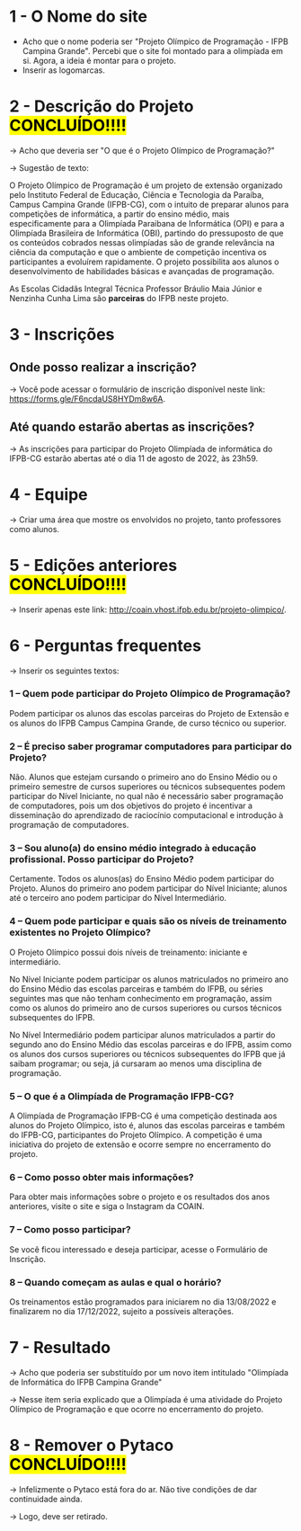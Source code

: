# 1 - O Nome do site
<ul>
  <li>Acho que o nome poderia ser "Projeto Olímpico de Programação - IFPB Campina Grande". Percebi que o site foi montado para a olimpíada em si. Agora, a ideia é montar para o projeto.</li>
  <li>Inserir as logomarcas.</li>
</ul>

# 2 - Descrição do Projeto <mark>CONCLUÍDO!!!!</mark>
-> Acho que deveria ser "O que é o Projeto Olímpico de Programação?"

-> Sugestão de texto:
<p>
  O Projeto Olímpico de Programação é um projeto de extensão organizado pelo Instituto Federal de Educação, Ciência e Tecnologia da Paraíba, Campus Campina Grande (IFPB-CG), com o intuito de preparar alunos para competições de informática, a partir do ensino médio, mais especificamente para a Olimpíada Paraibana de Informática (OPI) e para a Olimpíada Brasileira de Informática (OBI), partindo do pressuposto de que os conteúdos cobrados nessas olimpíadas são de grande relevância na ciência da computação e que o ambiente de competição incentiva os participantes a evoluírem rapidamente. O projeto possibilita aos alunos o desenvolvimento de habilidades básicas e avançadas de programação.
</p>

<p>As Escolas Cidadãs Integral Técnica Professor Bráulio Maia Júnior e Nenzinha Cunha Lima são <strong>parceiras</strong> do IFPB neste projeto.</p>


# 3 - Inscrições

## Onde posso realizar a inscrição?
-> Você pode acessar o formulário de inscrição disponível neste link: https://forms.gle/F6ncdaUS8HYDm8w6A.
                                    
## Até quando estarão abertas as inscrições?
-> As inscrições para participar do Projeto Olimpíada de informática do IFPB-CG estarão abertas até o dia 11 de agosto de 2022,  às 23h59.

# 4 - Equipe
-> Criar uma área que mostre os envolvidos no projeto, tanto professores como alunos.

# 5 - Edições anteriores <mark>CONCLUÍDO!!!!</mark>
-> Inserir apenas este link: http://coain.vhost.ifpb.edu.br/projeto-olimpico/.

# 6 - Perguntas frequentes
-> Inserir os seguintes textos:

### 1 – Quem pode participar do Projeto Olímpico de Programação?

Podem participar os alunos das escolas parceiras do Projeto de Extensão e os alunos do IFPB Campus Campina Grande, de curso técnico ou superior.

### 2 – É preciso saber programar computadores para participar do Projeto?

Não. Alunos que estejam cursando o primeiro ano do Ensino Médio ou o primeiro semestre de cursos superiores ou técnicos subsequentes podem participar do Nível Iniciante, no qual não é necessário saber programação de computadores, pois um dos objetivos do projeto é incentivar a disseminação do aprendizado de raciocínio computacional e introdução à programação de computadores.

### 3 – Sou aluno(a) do ensino médio integrado à educação profissional. Posso participar do Projeto?

Certamente. Todos os alunos(as) do Ensino Médio podem participar do Projeto. Alunos do primeiro ano podem participar do Nível Iniciante; alunos até o terceiro ano podem participar do Nível Intermediário.

### 4 – Quem pode participar e quais são os níveis de treinamento existentes no Projeto Olímpico?

O Projeto Olímpico possui dois níveis de treinamento: iniciante e intermediário.

No Nível Iniciante podem participar os alunos matriculados no primeiro ano do Ensino Médio das escolas parceiras e também do IFPB, ou séries seguintes mas que não tenham conhecimento em programação, assim como os alunos do primeiro ano de cursos superiores ou cursos técnicos subsequentes do IFPB.

No Nível Intermediário podem participar alunos matriculados a partir do segundo ano do Ensino Médio das escolas parceiras e do IFPB, assim como os alunos dos cursos superiores ou técnicos subsequentes do IFPB que já saibam programar; ou seja, já cursaram ao menos uma disciplina de programação.

### 5 – O que é a Olimpíada de Programação IFPB-CG?

A Olimpíada de Programação IFPB-CG é uma competição destinada aos alunos do Projeto Olímpico, isto é, alunos das escolas parceiras e também do IFPB-CG, participantes do Projeto Olímpico. A competição é uma iniciativa do projeto de extensão e ocorre sempre no encerramento do projeto.

### 6 – Como posso obter mais informações?

Para obter mais informações sobre o projeto e os resultados dos anos anteriores, visite o site e siga o Instagram da COAIN.

### 7 – Como posso participar?

Se você ficou interessado e deseja participar, acesse o Formulário de Inscrição.

### 8 – Quando começam as aulas e qual o horário?

Os treinamentos estão programados para iniciarem no dia 13/08/2022 e finalizarem no dia 17/12/2022, sujeito a possíveis alterações.

# 7 - Resultado

-> Acho que poderia ser substituído por um novo item intitulado "Olimpíada de Informática do IFPB Campina Grande"

-> Nesse item seria explicado que a Olimpíada é uma atividade do Projeto Olímpico de Programação e que ocorre no encerramento do projeto.

# 8 - Remover o Pytaco <mark>CONCLUÍDO!!!!</mark>

-> Infelizmente o Pytaco está fora do ar. Não tive condições de dar continuidade ainda.

-> Logo, deve ser retirado.